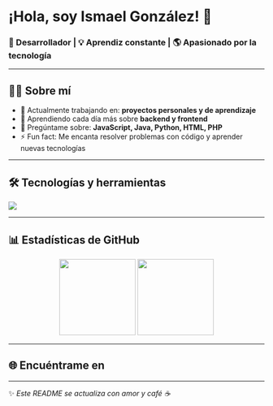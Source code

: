 # ¡Hola, soy Ismael González! 👋

### 🚀 Desarrollador | 💡 Aprendiz constante | 🌎 Apasionado por la tecnología

---

## 👨‍💻 Sobre mí
- 🔭 Actualmente trabajando en: **proyectos personales y de aprendizaje**
- 🌱 Aprendiendo cada día más sobre **backend y frontend**
- 💬 Pregúntame sobre: **JavaScript, Java, Python, HTML, PHP**
- ⚡ Fun fact: Me encanta resolver problemas con código y aprender nuevas tecnologías

---

## 🛠️ Tecnologías y herramientas
<p align="left">
  <img src="https://skillicons.dev/icons?i=js,java,python,html,php,git,github,vscode" />
</p>

---

## 📊 Estadísticas de GitHub
<p align="center">
  <img src="https://github-readme-stats.vercel.app/api?username=TU_USUARIO&show_icons=true&theme=tokyonight" height="150"/>
  <img src="https://github-readme-stats.vercel.app/api/top-langs/?username=TU_USUARIO&layout=compact&theme=tokyonight" height="150"/>
</p>

---

## 🌐 Encuéntrame en


---

✨ _Este README se actualiza con amor y café ☕_
